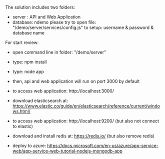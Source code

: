 ﻿The solution includes two folders:
- server  : API and Web Application
- database: ndemo
please try to open file: "/demo/server/services/config.js" to setup: username & password & database name

For start review:

- open command line in folder: "/demo/server"
- type:	npm install
- type: node app
- then, api and web application will run on port 3000 by default
- to access web application: http://localhost:3000/

- download elasticsearch at: https://www.elastic.co/guide/en/elasticsearch/reference/current/windows.html/
- to access web application: http://localhost:9200/ (but also not connect to elastic)

- download and install redis at: https://redis.io/ (but also remove redis)

- deploy to azure: https://docs.microsoft.com/en-us/azure/app-service-web/app-service-web-tutorial-nodejs-mongodb-app
